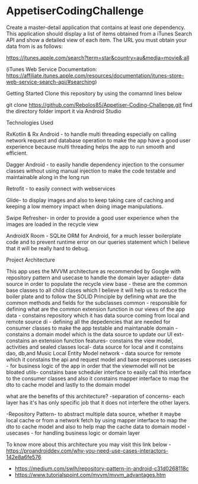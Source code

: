 # AppetiserCodingChallenge

Create a master-detail application that contains at least one dependency. This application should display a list of items obtained from a iTunes Search API and show a detailed view of each item. The URL you must obtain your data from is as follows:

https://itunes.apple.com/search?term=star&country=au&media=movie&;all

(iTunes Web Service Documentation: https://affiliate.itunes.apple.com/resources/documentation/itunes-store-web-service-search-api/#searching)

Getting Started Clone this repository by using the comamnd lines below

git clone https://github.com/Rebolos85/Appetiser-Coding-Challenge.git
find the directory folder
import it via Android Studio

Technologies Used

RxKotlin & Rx Android - to handle multi threading especially on calling network request and database operation to make the app have a good user experience
because multi threading helps the app to run smooth and efficient.

Dagger Android - to easily handle dependency injection to the consumer classes without using manual injection to make the code
testable and maintainable along in the long run

Retrofit - to easily connect with webservices

Glide- to display images and also to keep taking care of caching and keeping a low memory impact when doing image manipulations.

Swipe Refresher- in order to provide a good user experience when the images are loaded in the recycle view

AndroidX Room - SQLite ORM for Android, for a much lesser boilerplate code and to prevent runtime error on our queries statement which I believe that it will
be really hard to debug.

Project Architecture

This app uses the MVVM architecture as recommended by Google with repository pattern and usecase to handle the domain layer
adapter- data source in order to populate the recycle view
 base - these are the common base classes to all child clases which I believe it will help us to reduce the boiler plate and to follow the SOLID Principle by defining
 what are the common methods and fields for the subclasses
 common - responsible for defining what are the common extension function in our views of the app
 data - constains repository which it has data source coming from local and remote source
 di - defining all the depedencies that are needed for consumer classes to make the app testable and maintanable
 domain - constains a domain model which is the data source to update our UI 
 ext- constains an extension function 
 features- constains the view model, activities and sealed classes
 local- data source for local and it constains dao, db,and Music Local Entity Model
 network - data source for remote which it constains the api and request model and base responses
 usecases - for business logic of the app in order that the viewmodel will not be bloated 
 utils- constains base scheduler interface to easily call this interface to the consumer classes and also it constains
 mapper interface to map the dto to cache model and lastly to the domain model
 
 what are the benefits of this architecture?
 -separation of concerns- each layer has it's has only specific job that it does not interfere the other layers.

 -Repository Pattern- to abstract multiple data source, whether it maybe local cache or from a network fetch by using mapper interface
  to map the dto to cache model and also to help map the cache data to domain model
  -usecases - for handling business logic or domain layer
  
  To know more about this architecture you may visit this link below
  -https://proandroiddev.com/why-you-need-use-cases-interactors-142e8a6fe576
  - https://medium.com/swlh/repository-pattern-in-android-c31d0268118c
  - https://www.tutorialspoint.com/mvvm/mvvm_advantages.htm
 
